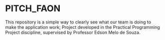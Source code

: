 # PITCH_FAON
This repository is a simple way to clearly see what our team is doing to make the application work;
Project developed in the Practical Programming Project discipline, supervised by Professor Edson Melo de Souza.
